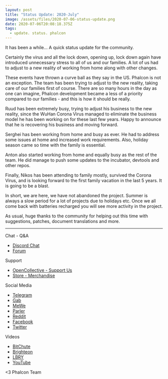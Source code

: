```yaml
---
layout: post
title: "Status Update: 2020-July"
image: /assets/files/2020-07-06-status-update.png
date: 2020-07-06T20:08:18.375Z
tags:
  - update. status. phalcon
---
```

It has been a while... A quick status update for the community. 

<!--more-->

Certainly the virus and all the lock down, opening up, lock down again have introduced unnecessary stress to all of us and our families. A lot of us had to adjust to a new reality of working from home along with other changes.

These events have thrown a curve ball as they say in the US. Phalcon is not an exception. The team has been trying to adjust to the new reality, taking care of our families first of course. There are so many hours in the day as one can imagine, Phalcon development became a less of a priority compared to our families - and this is how it should be really.

Ruud has been extremely busy, trying to adjust his business to the new reality, since the WuHan Corona Virus managed to eliminate the business model he has been working on for these last few years. Happy to announce that he is recovering his business and moving forward.

Serghei has been working from home and busy as ever. He had to address some issues at home and increased work requirements. Also, holiday season came so time with the family is essential.

Anton also started working from home and equally busy as the rest of the team. He did manage to push some updates to the incubator, devtools and other repos. 

Finally, Nikos has been attending to family mostly, survived the Corona Virus, and is looking forward to the first family vacation in the last 5 years. It is going to be a blast.

In short, we are here, we have not abandoned the project. Summer is always a slow period for a lot of projects due to holidays etc. Once we all come back with batteries recharged you will see more activity in the project.

As usual, huge thanks to the community for helping out this time with suggestions, patches, document translations and more.




- - -
Chat - Q&A

* [Discord Chat](https://phalcon.io/discord)
* [Forum](https://phalcon.link/forum)

Support

* [OpenCollective - Support Us](https://phalcon.io/fund)
* [Store - Merchandise](https://phalcon.io/store)

Social Media

* [Telegram](https://phalcon.io/telegram)
* [Gab](https://phalcon.io/gab)
* [MeWe](https://phalcon.io/mewe)
* [Parler](https://phalcon.io/parler)
* [Reddit](https://phalcon.io/reddit)
* [Facebook](https://phalcon.io/fb)
* [Twitter](https://phalcon.io/t)

Videos

* [BitChute](https://phalcon.io/bitchute)
* [Brighteon](https://phalcon.io/brighteon)
* [LBRY](https://phalcon.io/lbry)
* [YouTube](https://phalcon.io/youtube)

<3 Phalcon Team
